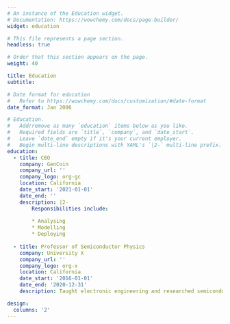 ```yaml
---
# An instance of the Education widget.
# Documentation: https://wowchemy.com/docs/page-builder/
widget: education

# This file represents a page section.
headless: true

# Order that this section appears on the page.
weight: 40

title: Education
subtitle:

# Date format for education
#   Refer to https://wowchemy.com/docs/customization/#date-format
date_format: Jan 2006

# Education.
#   Add/remove as many `education` items below as you like.
#   Required fields are `title`, `company`, and `date_start`.
#   Leave `date_end` empty if it's your current employer.
#   Begin multi-line descriptions with YAML's `|2-` multi-line prefix.
education:
  - title: CEO
    company: GenCoin
    company_url: ''
    company_logo: org-gc
    location: California
    date_start: '2021-01-01'
    date_end: ''
    description: |2-
        Responsibilities include:
        
        * Analysing
        * Modelling
        * Deploying
        
  - title: Professor of Semiconductor Physics
    company: University X
    company_url: ''
    company_logo: org-x
    location: California
    date_start: '2016-01-01'
    date_end: '2020-12-31'
    description: Taught electronic engineering and researched semiconductor physics.

design:
  columns: '2'
---
```

